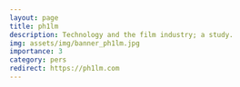 ```yaml
---
layout: page
title: ph1lm
description: Technology and the film industry; a study.
img: assets/img/banner_ph1lm.jpg
importance: 3
category: pers
redirect: https://ph1lm.com
---
```

